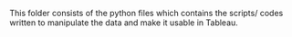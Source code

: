 This folder consists of the python files which contains the scripts/ codes written to manipulate the data and make it usable in Tableau.
